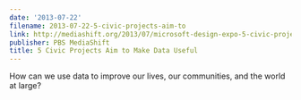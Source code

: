 ```yaml
---
date: '2013-07-22'
filename: 2013-07-22-5-civic-projects-aim-to
link: http://mediashift.org/2013/07/microsoft-design-expo-5-civic-projects-aim-to-make-data-useful/
publisher: PBS MediaShift
title: 5 Civic Projects Aim to Make Data Useful
---
```


How can we use data to improve our lives, our communities, and the world at large?
